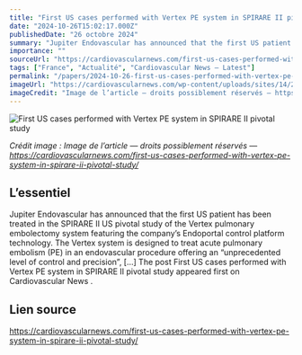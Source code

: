 ```yaml
---
title: "First US cases performed with Vertex PE system in SPIRARE II pivotal study"
date: "2024-10-26T15:02:17.000Z"
publishedDate: "26 octobre 2024"
summary: "Jupiter Endovascular has announced that the first US patient has been treated in the SPIRARE II US pivotal study of the Vertex pulmonary embolectomy system featuring the company’s Endoportal control platform technology. The Vertex system is designed to treat acute pulmonary embolism (PE) in an endovascular procedure offering an “unprecedented level of control and precision”, [&#8230;] The post First US cases performed with Vertex PE system in SPIRARE II pivotal study appeared first on Cardiovascular News ."
importance: ""
sourceUrl: "https://cardiovascularnews.com/first-us-cases-performed-with-vertex-pe-system-in-spirare-ii-pivotal-study/"
tags: ["France", "Actualité", "Cardiovascular News — Latest"]
permalink: "/papers/2024-10-26-first-us-cases-performed-with-vertex-pe-system-in-spirare-ii-pivotal-study"
imageUrl: "https://cardiovascularnews.com/wp-content/uploads/sites/14/2024/10/Vertex5017ClearTip-hi_Cropped-scaled.jpg"
imageCredit: "Image de l’article — droits possiblement réservés — https://cardiovascularnews.com/first-us-cases-performed-with-vertex-pe-system-in-spirare-ii-pivotal-study/"
---
```


![First US cases performed with Vertex PE system in SPIRARE II pivotal study](https://cardiovascularnews.com/wp-content/uploads/sites/14/2024/10/Vertex5017ClearTip-hi_Cropped-scaled.jpg)

*Crédit image : Image de l’article — droits possiblement réservés — https://cardiovascularnews.com/first-us-cases-performed-with-vertex-pe-system-in-spirare-ii-pivotal-study/*

## L’essentiel

Jupiter Endovascular has announced that the first US patient has been treated in the SPIRARE II US pivotal study of the Vertex pulmonary embolectomy system featuring the company’s Endoportal control platform technology. The Vertex system is designed to treat acute pulmonary embolism (PE) in an endovascular procedure offering an “unprecedented level of control and precision”, [&#8230;] The post First US cases performed with Vertex PE system in SPIRARE II pivotal study appeared first on Cardiovascular News .

## Lien source

https://cardiovascularnews.com/first-us-cases-performed-with-vertex-pe-system-in-spirare-ii-pivotal-study/
